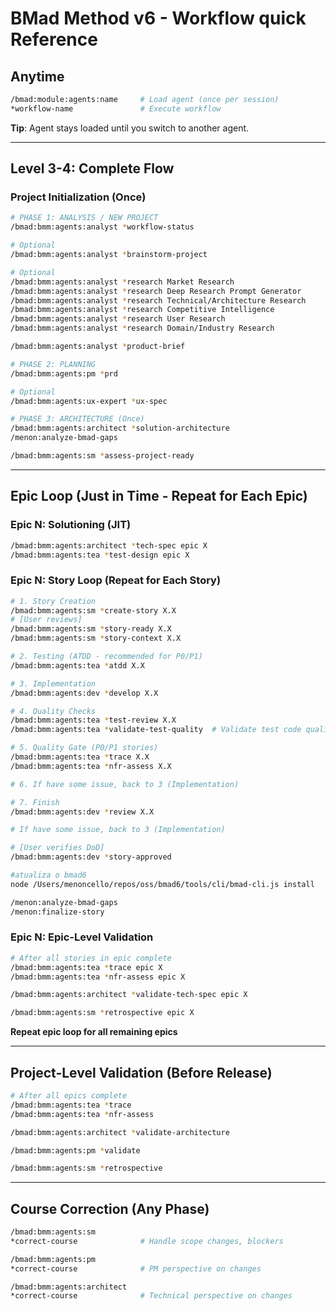 # BMad Method v6 - Workflow quick Reference

## Anytime

```bash
/bmad:module:agents:name     # Load agent (once per session)
*workflow-name               # Execute workflow
```

**Tip**: Agent stays loaded until you switch to another agent.

---

## Level 3-4: Complete Flow

### Project Initialization (Once)

```bash
# PHASE 1: ANALYSIS / NEW PROJECT
/bmad:bmm:agents:analyst *workflow-status

# Optional
/bmad:bmm:agents:analyst *brainstorm-project

# Optional
/bmad:bmm:agents:analyst *research Market Research
/bmad:bmm:agents:analyst *research Deep Research Prompt Generator
/bmad:bmm:agents:analyst *research Technical/Architecture Research
/bmad:bmm:agents:analyst *research Competitive Intelligence
/bmad:bmm:agents:analyst *research User Research
/bmad:bmm:agents:analyst *research Domain/Industry Research

/bmad:bmm:agents:analyst *product-brief

# PHASE 2: PLANNING
/bmad:bmm:agents:pm *prd

# Optional
/bmad:bmm:agents:ux-expert *ux-spec

# PHASE 3: ARCHITECTURE (Once)
/bmad:bmm:agents:architect *solution-architecture
/menon:analyze-bmad-gaps

/bmad:bmm:agents:sm *assess-project-ready
```

---

## Epic Loop (Just in Time - Repeat for Each Epic)

### Epic N: Solutioning (JIT)

```bash
/bmad:bmm:agents:architect *tech-spec epic X
/bmad:bmm:agents:tea *test-design epic X
```

### Epic N: Story Loop (Repeat for Each Story)

```bash
# 1. Story Creation
/bmad:bmm:agents:sm *create-story X.X
# [User reviews]
/bmad:bmm:agents:sm *story-ready X.X
/bmad:bmm:agents:sm *story-context X.X

# 2. Testing (ATDD - recommended for P0/P1)
/bmad:bmm:agents:tea *atdd X.X

# 3. Implementation
/bmad:bmm:agents:dev *develop X.X

# 4. Quality Checks
/bmad:bmm:agents:tea *test-review X.X
/bmad:bmm:agents:tea *validate-test-quality  # Validate test code quality

# 5. Quality Gate (P0/P1 stories)
/bmad:bmm:agents:tea *trace X.X
/bmad:bmm:agents:tea *nfr-assess X.X

# 6. If have some issue, back to 3 (Implementation)

# 7. Finish
/bmad:bmm:agents:dev *review X.X

# If have some issue, back to 3 (Implementation)

# [User verifies DoD]
/bmad:bmm:agents:dev *story-approved

#atualiza o bmad6
node /Users/menoncello/repos/oss/bmad6/tools/cli/bmad-cli.js install

/menon:analyze-bmad-gaps
/menon:finalize-story
```

### Epic N: Epic-Level Validation

```bash
# After all stories in epic complete
/bmad:bmm:agents:tea *trace epic X
/bmad:bmm:agents:tea *nfr-assess epic X

/bmad:bmm:agents:architect *validate-tech-spec epic X

/bmad:bmm:agents:sm *retrospective epic X
```

**Repeat epic loop for all remaining epics**

---

## Project-Level Validation (Before Release)

```bash
# After all epics complete
/bmad:bmm:agents:tea *trace
/bmad:bmm:agents:tea *nfr-assess

/bmad:bmm:agents:architect *validate-architecture

/bmad:bmm:agents:pm *validate

/bmad:bmm:agents:sm *retrospective
```

---

## Course Correction (Any Phase)

```bash
/bmad:bmm:agents:sm
*correct-course              # Handle scope changes, blockers

/bmad:bmm:agents:pm
*correct-course              # PM perspective on changes

/bmad:bmm:agents:architect
*correct-course              # Technical perspective on changes
```
